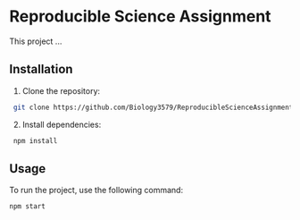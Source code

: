 # Reproducible Science Assignment
This project ...

## Installation
1. Clone the repository:
```bash
 git clone https://github.com/Biology3579/ReproducibleScienceAssignment.git
```
2. Install dependencies:
```bash
 npm install
 ```

## Usage
To run the project, use the following command:
```bash
npm start
```
